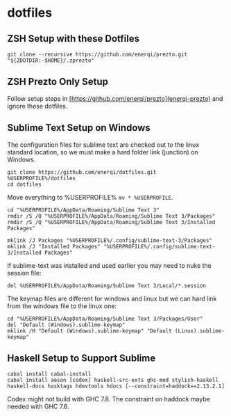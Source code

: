 dotfiles
========

ZSH Setup with these Dotfiles
----------------------------------------------
```
git clone --recursive https://github.com/enerqi/prezto.git "${ZDOTDIR:-$HOME}/.zprezto"
```

ZSH Prezto Only Setup
----------------------------
Follow setup steps in [https://github.com/enerqi/prezto](enerqi-prezto) and ignore these dotfiles.

Sublime Text Setup on Windows
------------------------------

The configuration files for sublime text are checked out to the linux standard location, so we must make a hard folder link (junction) on Windows.

```
git clone https://github.com/enerqi/dotfiles.git %USERPROFILE%/dotfiles
cd dotfiles
```
Move everything to %USERPROFILE% `mv * %USERPROFILE`.
```
cd "%USERPROFILE%/AppData/Roaming/Sublime Text 3"
rmdir /S /Q "%USERPROFILE%/AppData/Roaming/Sublime Text 3/Packages"
rmdir /S /Q "%USERPROFILE%/AppData/Roaming/Sublime Text 3/Installed Packages"

mklink /J Packages "%USERPROFILE%/.config/sublime-text-3/Packages"
mklink /J "Installed Packages" "%USERPROFILE%/.config/sublime-text-3/Installed Packages"
```

If sublime-text was installed and used earlier you may need to nuke the session file:

`del %USERPROFILE%/AppData/Roaming/Sublime Text 3/Local/*.session`

The keymap files are different for windows and linux but we can hard link from the windows file to the linux one:
```
cd "%USERPROFILE%/AppData/Roaming/Sublime Text 3/Packages/User"
del "Default (Windows).sublime-keymap"
mklink /H "Default (Windows).sublime-keymap" "Default (Linux).sublime-keymap"
```

Haskell Setup to Support Sublime
---------------------------------

```
cabal install cabal-install
cabal install aeson [codex] haskell-src-exts ghc-mod stylish-haskell haskell-docs hasktags hdevtools hdocs [--constraint=haddock==2.13.2.1]
```

Codex might not build with GHC 7.8. The constraint on haddock maybe needed with GHC 7.6.
